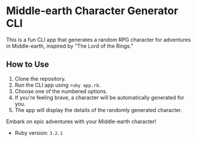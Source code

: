 # Middle-earth Character Generator CLI

This is a fun CLI app that generates a random RPG character for adventures in Middle-earth, inspired by "The Lord of the Rings."

## How to Use

1. Clone the repository.
2. Run the CLI app using `ruby app.rb`.
3. Choose one of the numbered options.
3. If you're feeling brave, a character will be automatically generated for you.
4. The app will display the details of the randomly generated character.

Embark on epic adventures with your Middle-earth character!

- Ruby version: `3.2.1`
